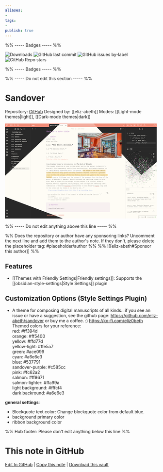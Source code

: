 ```yaml
---
aliases:
- 
tags: 
- 
publish: true
---
```


%% ----- Badges ----- %%

![Downloads](https://img.shields.io/badge/downloads-1131-573E7A?style=for-the-badge&logo=)
![GitHub last commit](https://img.shields.io/github/last-commit/eliz-abeth/sandover?color=573E7A&label=last%20update&logo=github&style=for-the-badge)
![GitHub issues by-label](https://img.shields.io/github/issues/eliz-abeth/sandover/help%20wanted?color=573E7A&logo=github&style=for-the-badge) 
![GitHub Repo stars](https://img.shields.io/github/stars/eliz-abeth/sandover?color=573E7A&logo=github&style=for-the-badge)

%% ----- Badges ----- %%

%% ----- Do not edit this section ----- %%

# Sandover

Repository: [GitHub](https://github.com/eliz-abeth/sandover)
Designed by: [[eliz-abeth]]
Modes: [[Light-mode themes|light]], [[Dark-mode themes|dark]]



![screenshot](https://github.com/eliz-abeth/sandover/raw/HEAD//images/sandover-plain.png)

%% ----- Do not edit anything above this line ----- %% 

%% Does the repository or author have any sponsoring links? Uncomment the next line and add them to the author's note. If they don't, please delete the placeholder tag: #placeholder/author %%
%% ![[eliz-abeth#Sponsor this author]] %%


## Features

- [[Themes with Friendly Settings|Friendly settings]]: Supports the [[obsidian-style-settings|Style Settings]] plugin

## Customization Options (Style Settings Plugin) 
- A theme for composing digital manuscripts of all kinds.: if you see an issue or have a suggestion, see the github page: <https://github.com/eliz-abeth/sandover> or buy me a coffee. :) https://ko-fi.com/eliz0beth <br> Themed colors for your reference:     <br> red: #ff394d    <br> orange: #ff5400    <br> yellow: #ffd77d    <br> yellow-light: #ffe5a7    <br> green: #ace099    <br> cyan: #a6e6e3    <br> blue: #537791    <br> sandover-purple: #c585cc    <br> pink: #fc62a2    <br> salmon: #ff8671    <br> salmon-lighter: #ffa99a <br> light background: #fffcf4 <br> dark backround: #a6e6e3

**general settings**: 
- Blockquote text color: Change blockquote color from default blue.
- background primary color
- ribbon background color


%% Hub footer: Please don't edit anything below this line %%

# This note in GitHub

<span class="git-footer">[Edit In GitHub](https://github.dev/obsidian-community/obsidian-hub/blob/main/02%20-%20Community%20Expansions/02.05%20All%20Community%20Expansions/Themes/Sandover.md "git-hub-edit-note") | [Copy this note](https://raw.githubusercontent.com/obsidian-community/obsidian-hub/main/02%20-%20Community%20Expansions/02.05%20All%20Community%20Expansions/Themes/Sandover.md "git-hub-copy-note") | [Download this vault](https://github.com/obsidian-community/obsidian-hub/archive/refs/heads/main.zip "git-hub-download-vault") </span>
